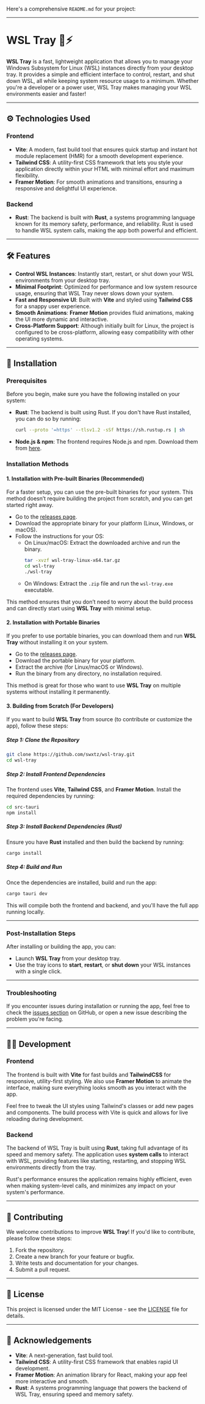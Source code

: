 Here's a comprehensive `README.md` for your project:

---

# WSL Tray 🚀⚡️

**WSL Tray** is a fast, lightweight application that allows you to manage your Windows Subsystem for Linux (WSL) instances directly from your desktop tray. It provides a simple and efficient interface to control, restart, and shut down WSL, all while keeping system resource usage to a minimum. Whether you're a developer or a power user, WSL Tray makes managing your WSL environments easier and faster!

---

## ⚙️ **Technologies Used**

### **Frontend**
- **Vite**: A modern, fast build tool that ensures quick startup and instant hot module replacement (HMR) for a smooth development experience.
- **Tailwind CSS**: A utility-first CSS framework that lets you style your application directly within your HTML with minimal effort and maximum flexibility.
- **Framer Motion**: For smooth animations and transitions, ensuring a responsive and delightful UI experience.

### **Backend**
- **Rust**: The backend is built with **Rust**, a systems programming language known for its memory safety, performance, and reliability. Rust is used to handle WSL system calls, making the app both powerful and efficient.

---

## 🛠️ **Features**

- **Control WSL Instances**: Instantly start, restart, or shut down your WSL environments from your desktop tray.
- **Minimal Footprint**: Optimized for performance and low system resource usage, ensuring that WSL Tray never slows down your system.
- **Fast and Responsive UI**: Built with **Vite** and styled using **Tailwind CSS** for a snappy user experience.
- **Smooth Animations**: **Framer Motion** provides fluid animations, making the UI more dynamic and interactive.
- **Cross-Platform Support**: Although initially built for Linux, the project is configured to be cross-platform, allowing easy compatibility with other operating systems.

---

## 🚀 **Installation**

### **Prerequisites**

Before you begin, make sure you have the following installed on your system:

- **Rust**: The backend is built using Rust. If you don't have Rust installed, you can do so by running:
  ```sh
  curl --proto '=https' --tlsv1.2 -sSf https://sh.rustup.rs | sh
  ```
  
- **Node.js & npm**: The frontend requires Node.js and npm. Download them from [here](https://nodejs.org/).

### **Installation Methods**

#### 1. **Installation with Pre-built Binaries (Recommended)**

For a faster setup, you can use the pre-built binaries for your system. This method doesn’t require building the project from scratch, and you can get started right away.

- Go to the [releases page](https://github.com/swxtz/wsl-tray/releases).
- Download the appropriate binary for your platform (Linux, Windows, or macOS).
- Follow the instructions for your OS:
  - On Linux/macOS: Extract the downloaded archive and run the binary.
    ```sh
    tar -xvzf wsl-tray-linux-x64.tar.gz
    cd wsl-tray
    ./wsl-tray
    ```
  - On Windows: Extract the `.zip` file and run the `wsl-tray.exe` executable.

This method ensures that you don’t need to worry about the build process and can directly start using **WSL Tray** with minimal setup.

#### 2. **Installation with Portable Binaries**

If you prefer to use portable binaries, you can download them and run **WSL Tray** without installing it on your system.

- Go to the [releases page](https://github.com/swxtz/wsl-tray/releases).
- Download the portable binary for your platform.
- Extract the archive (for Linux/macOS or Windows).
- Run the binary from any directory, no installation required.

This method is great for those who want to use **WSL Tray** on multiple systems without installing it permanently.

#### 3. **Building from Scratch (For Developers)**

If you want to build **WSL Tray** from source (to contribute or customize the app), follow these steps:

##### **Step 1: Clone the Repository**
```sh
git clone https://github.com/swxtz/wsl-tray.git
cd wsl-tray
```

##### **Step 2: Install Frontend Dependencies**
The frontend uses **Vite**, **Tailwind CSS**, and **Framer Motion**. Install the required dependencies by running:
```sh
cd src-tauri
npm install
```

##### **Step 3: Install Backend Dependencies (Rust)**
Ensure you have **Rust** installed and then build the backend by running:
```sh
cargo install
```

##### **Step 4: Build and Run**
Once the dependencies are installed, build and run the app:
```sh
cargo tauri dev
```

This will compile both the frontend and backend, and you'll have the full app running locally.

---

### **Post-Installation Steps**

After installing or building the app, you can:

- Launch **WSL Tray** from your desktop tray.
- Use the tray icons to **start**, **restart**, or **shut down** your WSL instances with a single click.

---

### **Troubleshooting**

If you encounter issues during installation or running the app, feel free to check the [issues section](https://github.com/swxtz/wsl-tray/issues) on GitHub, or open a new issue describing the problem you're facing.

---

## 🧑‍💻 **Development**

### **Frontend**

The frontend is built with **Vite** for fast builds and **TailwindCSS** for responsive, utility-first styling. We also use **Framer Motion** to animate the interface, making sure everything looks smooth as you interact with the app.

Feel free to tweak the UI styles using Tailwind's classes or add new pages and components. The build process with Vite is quick and allows for live reloading during development.

### **Backend**

The backend of WSL Tray is built using **Rust**, taking full advantage of its speed and memory safety. The application uses **system calls** to interact with WSL, providing features like starting, restarting, and stopping WSL environments directly from the tray.

Rust's performance ensures the application remains highly efficient, even when making system-level calls, and minimizes any impact on your system's performance.

---

## 🧰 **Contributing**

We welcome contributions to improve **WSL Tray**! If you'd like to contribute, please follow these steps:

1. Fork the repository.
2. Create a new branch for your feature or bugfix.
3. Write tests and documentation for your changes.
4. Submit a pull request.

---

## 📄 **License**

This project is licensed under the MIT License - see the [LICENSE](LICENSE) file for details.

---

## 🤝 **Acknowledgements**

- **Vite**: A next-generation, fast build tool.
- **Tailwind CSS**: A utility-first CSS framework that enables rapid UI development.
- **Framer Motion**: An animation library for React, making your app feel more interactive and smooth.
- **Rust**: A systems programming language that powers the backend of WSL Tray, ensuring speed and memory safety.
